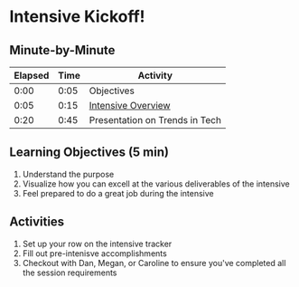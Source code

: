 # Intensive Kickoff!

## Minute-by-Minute

| **Elapsed** | **Time**  | **Activity**              |
| ----------- | --------- | ------------------------- |
| 0:00        | 0:05      | Objectives                |
| 0:05        | 0:15      | [Intensive Overview](https://docs.google.com/presentation/d/1P3rxO3vaeR9S16M1b-gVwyFfz_lYOyTGMexI3e9CRVw/edit#slide=id.g54b9267fe3_0_96) |
| 0:20        | 0:45      | Presentation on Trends in Tech       |


## Learning Objectives (5 min)

1. Understand the purpose 
1. Visualize how you can excell at the various deliverables of the intensive
1. Feel prepared to do a great job during the intensive

## Activities

1. Set up your row on the intensive tracker
1. Fill out pre-intenisve accomplishments
1. Checkout with Dan, Megan, or Caroline to ensure you've completed all the session requirements
